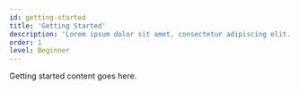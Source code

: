 ```yaml
---
id: getting-started
title: 'Getting Started'
description: 'Lorem ipsum dolor sit amet, consectetur adipiscing elit. Cras pharetra, erat sed consectetur ultrices, metus diam mollis est, facilisis mollis magna risus eget velit.'
order: 1
level: Beginner
---
```

Getting started content goes here.
